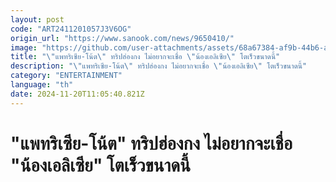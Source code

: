 ```yaml
---
layout: post
code: "ART2411201057J3V6OG"
origin_url: "https://www.sanook.com/news/9650410/"
image: "https://github.com/user-attachments/assets/68a67384-af9b-44b6-a4c1-b321f3fb3e4a"
title: "\"แพทริเซีย-โน้ต\" ทริปฮ่องกง ไม่อยากจะเชื่อ \"น้องเอลิเซีย\" โตเร็วขนาดนี้"
description: "\"แพทริเซีย-โน้ต\" ทริปฮ่องกง ไม่อยากจะเชื่อ \"น้องเอลิเซีย\" โตเร็วขนาดนี้"
category: "ENTERTAINMENT"
language: "th"
date: 2024-11-20T11:05:40.821Z
---
```


# "แพทริเซีย-โน้ต" ทริปฮ่องกง ไม่อยากจะเชื่อ "น้องเอลิเซีย" โตเร็วขนาดนี้